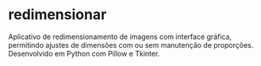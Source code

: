 # redimensionar
Aplicativo de redimensionamento de imagens com interface gráfica, permitindo ajustes de dimensões com ou sem manutenção de proporções. Desenvolvido em Python com Pillow e Tkinter.
